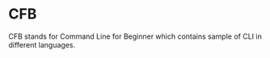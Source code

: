 CFB
===

CFB stands for Command Line for Beginner which contains sample of CLI in different languages.
